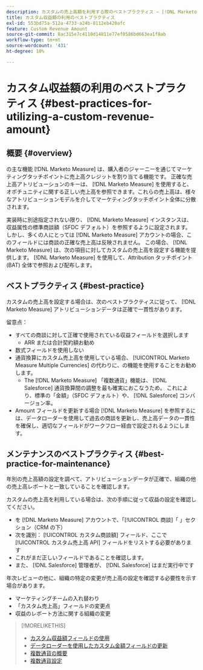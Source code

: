```yaml
---
description: カスタムの売上高額を利用する際のベストプラクティス — [!DNL Marketo Measure]  — 製品ドキュメント
title: カスタム収益額の利用のベストプラクティス
exl-id: 553bd75a-512a-4733-a24b-8112eb420afc
feature: Custom Revenue Amount
source-git-commit: 8ac315e7c4110d14811e77ef0586bd663ea1f8ab
workflow-type: tm+mt
source-wordcount: '431'
ht-degree: 10%

---
```


# カスタム収益額の利用のベストプラクティス {#best-practices-for-utilizing-a-custom-revenue-amount}

## 概要 {#overview}

の主な機能 [!DNL Marketo Measure] は、購入者のジャーニーを通じてマーケティングタッチポイントに売上高クレジットを割り当てる機能です。 正確な売上高アトリビューションのキーは、 [!DNL Marketo Measure] を使用すると、オポチュニティに関する正しい売上高を参照できます。これらの売上高は、様々なアトリビューションモデルを介してマーケティングタッチポイント全体に分散されます。

実装時に別途指定されない限り、 [!DNL Marketo Measure] インスタンスは、収益属性の標準商談額（SFDC デフォルト）を参照するように設定されます。 しかし、多くの人にとっては [!DNL Marketo Measure] アカウントの場合、このフィールドには商談の正確な売上高は反映されません。 この場合、 [!DNL Marketo Measure] は、次の項目に対してカスタムの売上高を設定する機能を提供します。 [!DNL Marketo Measure] を使用して、Attribution タッチポイント (BAT) 全体で参照および配布します。

## ベストプラクティス {#best-practice}

カスタムの売上高を設定する場合は、次のベストプラクティスに従って、 [!DNL Marketo Measure] アトリビューションデータは正確で一貫性があります。

留意点：

* すべての商談に対して正確で使用されている収益フィールドを選択します
   * ARR または合計契約額お勧め
* 数式フィールドを使用しない
* 通貨換算にカスタム売上高を使用している場合、 [!UICONTROL Marketo Measure Multiple Currencies] の代わりに、の機能を使用することをお勧めします。
   * The [!DNL Marketo Measure] 「複数通貨」機能は、 [!DNL Salesforce] 通貨換算間の調整を最も確実におこなうため。 これにより、標準の「金額」（SFDC デフォルト）や、 [!DNL Salesforce] コンバージョン率。
* Amount フィールドを更新する場合 [!DNL Marketo Measure] を参照するには、データローダーを使用して過去の商談を更新し、売上高データの一貫性を確保し、適切なフィールドがワークフロー経由で設定されるようにします。

## メンテナンスのベストプラクティス {#best-practice-for-maintenance}

年別の売上高額の設定を調べて、アトリビューションデータが正確で、組織の他の売上高レポートと一致していることを確認します。

カスタムの売上高を利用している場合は、次の手順に従って収益の設定を確認してください。

* を [!DNL Marketo Measure] アカウントで、「[!UICONTROL 商談]「 」セクション（CRM の下）
* 次を識別： [!UICONTROL カスタム商談額] フィールド、ここで [!UICONTROL カスタム売上高 API] フィールドをリストする必要があります
* これがまだ正しいフィールドであることを確認します。
* また、 [!DNL Salesforce] 管理者が、 [!DNL Salesforce] はまだ実行中です

年次レビューの他に、組織の特定の変更が売上高の設定を確認する必要性を示す場合があります。

* マーケティングチームの入れ替わり
* 「カスタム売上高」フィールドの変更点
* 収益のレポート方法に関する組織の変更

>[!MORELIKETHIS]
>
>* [カスタム収益額フィールドの使用](/help/advanced-marketo-measure-features/custom-revenue-amount/using-a-custom-revenue-amount-field.md)
>* [データローダーを使用したカスタム金額フィールドの更新](/help/advanced-marketo-measure-features/custom-revenue-amount/using-data-loader-to-update-marketo-measure-custom-amount-field.md)
>* [複数通貨の概要](/help/advanced-marketo-measure-features/multi-currency/overview.md)
>* [複数通貨設定](/help/advanced-marketo-measure-features/multi-currency/settings.md)
